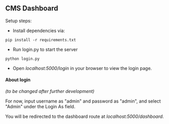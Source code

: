 ## CMS Dashboard

Setup steps:

- Install dependencies via:
```
pip install -r requirements.txt
``` 
- Run login.py to start the server
```
python login.py
``` 
- Open _localhost:5000/login_ in your browser to view the login page.


#### About login 
_(to be changed after further development)_

For now, input username as "admin" and password as "admin", and select "Admin" under the Login As field.

You will be redirected to the dashboard route at _localhost:5000/dashboard_.

